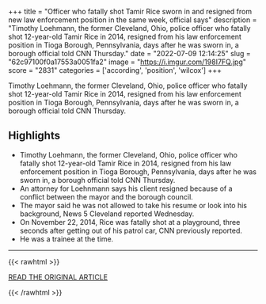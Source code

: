 +++
title = "Officer who fatally shot Tamir Rice sworn in and resigned from new law enforcement position in the same week, official says"
description = "Timothy Loehmann, the former Cleveland, Ohio, police officer who fatally shot 12-year-old Tamir Rice in 2014, resigned from his law enforcement position in Tioga Borough, Pennsylvania, days after he was sworn in, a borough official told CNN Thursday."
date = "2022-07-09 12:14:25"
slug = "62c97100f0a17553a0051fa2"
image = "https://i.imgur.com/198I7FQ.jpg"
score = "2831"
categories = ['according', 'position', 'wilcox']
+++

Timothy Loehmann, the former Cleveland, Ohio, police officer who fatally shot 12-year-old Tamir Rice in 2014, resigned from his law enforcement position in Tioga Borough, Pennsylvania, days after he was sworn in, a borough official told CNN Thursday.

## Highlights

- Timothy Loehmann, the former Cleveland, Ohio, police officer who fatally shot 12-year-old Tamir Rice in 2014, resigned from his law enforcement position in Tioga Borough, Pennsylvania, days after he was sworn in, a borough official told CNN Thursday.
- An attorney for Loehnmann says his client resigned because of a conflict between the mayor and the borough council.
- The mayor said he was not allowed to take his resume or look into his background, News 5 Cleveland reported Wednesday.
- On November 22, 2014, Rice was fatally shot at a playground, three seconds after getting out of his patrol car, CNN previously reported.
- He was a trainee at the time.

---

{{< rawhtml >}}
  <p class="article-category">
    <a target="_blank" href="https://www.cnn.com/2022/07/07/us/tamir-rice-officer-resigns-law-enforcement-position/index.html">READ THE ORIGINAL ARTICLE</a>
  </p>
{{< /rawhtml >}}
